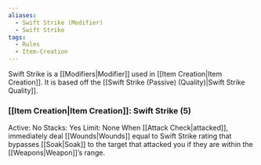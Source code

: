 ```yaml
---
aliases:
  - Swift Strike (Modifier)
  - Swift Strike
tags:
  - Rules
  - Item-Creation
---
```

Swift Strike is a [[Modifiers|Modifier]] used in [[Item Creation|Item Creation]]. It is based off the [[Swift Strike (Passive) (Quality)|Swift Strike Quality]].

### [[Item Creation|Item Creation]]: Swift Strike (5)
Active: No
Stacks: Yes
Limit: None
When [[Attack Check|attacked]], immediately deal [[Wounds|Wounds]] equal to Swift Strike rating that bypasses [[Soak|Soak]] to the target that attacked you if they are within the [[Weapons|Weapon]]’s range.